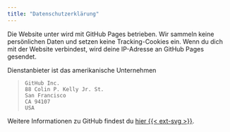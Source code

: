 ```yaml
---
title: "Datenschutzerklärung"
---
```

Die Website unter wird mit GitHub Pages betrieben. Wir sammeln keine persönlichen Daten und setzen keine Tracking-Cookies ein. Wenn du dich mit der Website verbindest, wird deine IP-Adresse an GitHub Pages gesendet. 

Dienstanbieter ist das amerikanische Unternehmen 
>`GitHub Inc.`  
>`88 Colin P. Kelly Jr. St.`  
>`San Francisco`  
>`CA 94107`  
>`USA`

Weitere Informationen zu GitHub findest du [hier {{< ext-svg >}}](https://docs.github.com/en/free-pro-team@latest/github/site-policy/github-privacy-statement#github-pages).